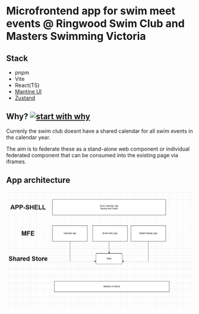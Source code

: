 # Microfrontend app for swim meet events @ Ringwood Swim Club and Masters Swimming Victoria

## Stack

- pnpm
- Vite
- React(TS)
- [Mantine UI](https://mantine.dev/getting-started/)
- [Zustand](https://zustand-demo.pmnd.rs/)

## Why? [![start with why](https://img.shields.io/badge/start%20with-why%3F-brightgreen.svg?style=flat)](http://www.ted.com/talks/simon_sinek_how_great_leaders_inspire_action)

Currenly the swim club doesnt have a shared calendar for all swim events in the calendar year.

The aim is to federate these as a stand-alone web component or individual federated component that can be consumed into the existing page via iframes.

## App architecture

![App architecture](https://raw.githubusercontent.com/shaarang1010/mfe-swimapp/master/architecture.png)
